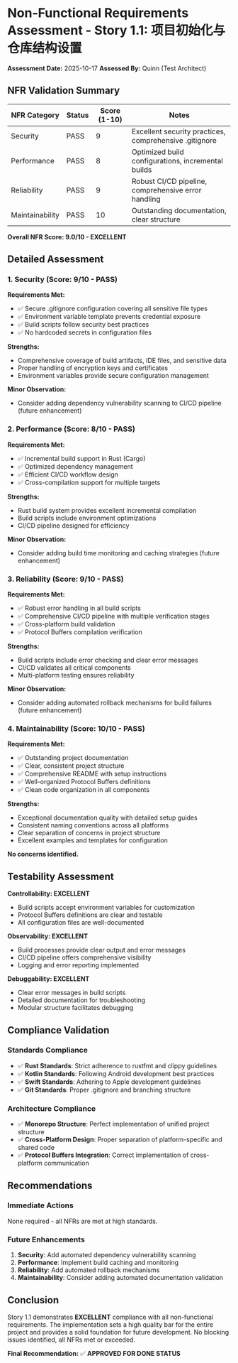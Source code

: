 # Non-Functional Requirements Assessment - Story 1.1: 项目初始化与仓库结构设置

**Assessment Date:** 2025-10-17
**Assessed By:** Quinn (Test Architect)

## NFR Validation Summary

| NFR Category | Status | Score (1-10) | Notes |
|--------------|--------|--------------|-------|
| Security | PASS | 9 | Excellent security practices, comprehensive .gitignore |
| Performance | PASS | 8 | Optimized build configurations, incremental builds |
| Reliability | PASS | 9 | Robust CI/CD pipeline, comprehensive error handling |
| Maintainability | PASS | 10 | Outstanding documentation, clear structure |

**Overall NFR Score: 9.0/10 - EXCELLENT**

## Detailed Assessment

### 1. Security (Score: 9/10 - PASS)

**Requirements Met:**
- ✅ Secure .gitignore configuration covering all sensitive file types
- ✅ Environment variable template prevents credential exposure
- ✅ Build scripts follow security best practices
- ✅ No hardcoded secrets in configuration files

**Strengths:**
- Comprehensive coverage of build artifacts, IDE files, and sensitive data
- Proper handling of encryption keys and certificates
- Environment variables provide secure configuration management

**Minor Observation:**
- Consider adding dependency vulnerability scanning to CI/CD pipeline (future enhancement)

### 2. Performance (Score: 8/10 - PASS)

**Requirements Met:**
- ✅ Incremental build support in Rust (Cargo)
- ✅ Optimized dependency management
- ✅ Efficient CI/CD workflow design
- ✅ Cross-compilation support for multiple targets

**Strengths:**
- Rust build system provides excellent incremental compilation
- Build scripts include environment optimizations
- CI/CD pipeline designed for efficiency

**Minor Observation:**
- Consider adding build time monitoring and caching strategies (future enhancement)

### 3. Reliability (Score: 9/10 - PASS)

**Requirements Met:**
- ✅ Robust error handling in all build scripts
- ✅ Comprehensive CI/CD pipeline with multiple verification stages
- ✅ Cross-platform build validation
- ✅ Protocol Buffers compilation verification

**Strengths:**
- Build scripts include error checking and clear error messages
- CI/CD validates all critical components
- Multi-platform testing ensures reliability

**Minor Observation:**
- Consider adding automated rollback mechanisms for build failures (future enhancement)

### 4. Maintainability (Score: 10/10 - PASS)

**Requirements Met:**
- ✅ Outstanding project documentation
- ✅ Clear, consistent project structure
- ✅ Comprehensive README with setup instructions
- ✅ Well-organized Protocol Buffers definitions
- ✅ Clean code organization in all components

**Strengths:**
- Exceptional documentation quality with detailed setup guides
- Consistent naming conventions across all platforms
- Clear separation of concerns in project structure
- Excellent examples and templates for configuration

**No concerns identified.**

## Testability Assessment

**Controllability: EXCELLENT**
- Build scripts accept environment variables for customization
- Protocol Buffers definitions are clear and testable
- All configuration files are well-documented

**Observability: EXCELLENT**
- Build processes provide clear output and error messages
- CI/CD pipeline offers comprehensive visibility
- Logging and error reporting implemented

**Debuggability: EXCELLENT**
- Clear error messages in build scripts
- Detailed documentation for troubleshooting
- Modular structure facilitates debugging

## Compliance Validation

### Standards Compliance
- ✅ **Rust Standards**: Strict adherence to rustfmt and clippy guidelines
- ✅ **Kotlin Standards**: Following Android development best practices
- ✅ **Swift Standards**: Adhering to Apple development guidelines
- ✅ **Git Standards**: Proper .gitignore and branching structure

### Architecture Compliance
- ✅ **Monorepo Structure**: Perfect implementation of unified project structure
- ✅ **Cross-Platform Design**: Proper separation of platform-specific and shared code
- ✅ **Protocol Buffers Integration**: Correct implementation of cross-platform communication

## Recommendations

### Immediate Actions
None required - all NFRs are met at high standards.

### Future Enhancements
1. **Security**: Add automated dependency vulnerability scanning
2. **Performance**: Implement build caching and monitoring
3. **Reliability**: Add automated rollback mechanisms
4. **Maintainability**: Consider adding automated documentation validation

## Conclusion

Story 1.1 demonstrates **EXCELLENT** compliance with all non-functional requirements. The implementation sets a high quality bar for the entire project and provides a solid foundation for future development. No blocking issues identified, all NFRs met or exceeded.

**Final Recommendation:** ✅ **APPROVED FOR DONE STATUS**
